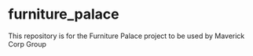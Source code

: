 # furniture_palace
This repository is for the Furniture Palace project to be used by Maverick Corp Group

